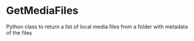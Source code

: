 # GetMediaFiles
Python class to return a list of local media files from a folder with metadata of the files
